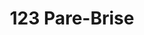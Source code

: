 ---
title: "123 Pare-Brise"
url: /le-grand-quevilly/123-pare-brise/
shop: réparation de voitures
---